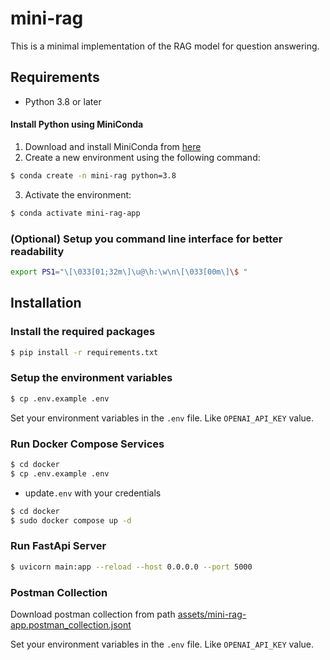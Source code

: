 # mini-rag

This is a minimal implementation of the RAG model for question answering.

## Requirements

- Python 3.8 or later

#### Install Python using MiniConda

1) Download and install MiniConda from [here](https://docs.anaconda.com/free/miniconda/#quick-command-line-install)
2) Create a new environment using the following command:
```bash
$ conda create -n mini-rag python=3.8
```
3) Activate the environment:
```bash
$ conda activate mini-rag-app
```

### (Optional) Setup you command line interface for better readability

```bash
export PS1="\[\033[01;32m\]\u@\h:\w\n\[\033[00m\]\$ "
```

## Installation

### Install the required packages

```bash
$ pip install -r requirements.txt
```

### Setup the environment variables

```bash
$ cp .env.example .env
```
Set your environment variables in the `.env` file. Like `OPENAI_API_KEY` value.
### Run Docker Compose Services

```bash
$ cd docker
$ cp .env.example .env
```
- update`.env` with your credentials 

```bash
$ cd docker
$ sudo docker compose up -d
```
### Run FastApi Server

```bash
$ uvicorn main:app --reload --host 0.0.0.0 --port 5000
```


### Postman Collection

Download postman collection from path [assets/mini-rag-app.postman_collection.jsont](assets/mini-rag-app.postman_collection.json)



Set your environment variables in the `.env` file. Like `OPENAI_API_KEY` value.
